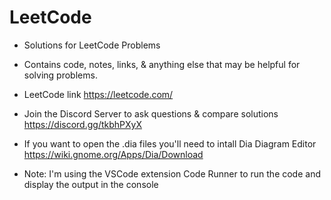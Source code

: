 # LeetCode
* Solutions for LeetCode Problems

* Contains code, notes, links, & anything else that may be helpful for solving problems.

* LeetCode link https://leetcode.com/

* Join the Discord Server to ask questions & compare solutions https://discord.gg/tkbhPXyX

* If you want to open the .dia files you'll need to intall Dia Diagram Editor https://wiki.gnome.org/Apps/Dia/Download

* Note: I'm using the VSCode extension Code Runner to run the code and display the output in the console